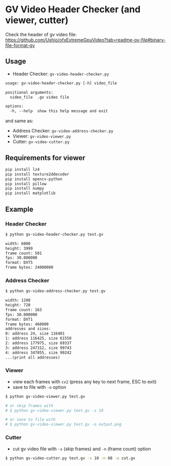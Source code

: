 # GV Video Header Checker (and viewer, cutter)

Check the header of gv video file: https://github.com/Ushio/ofxExtremeGpuVideo?tab=readme-ov-file#binary-file-format-gv

## Usage

- Header Checker: `gv-video-header-checker.py`

```txt
usage: gv-video-header-checker.py [-h] video_file

positional arguments:
  video_file  .gv video file

options:
  -h, --help  show this help message and exit
```

and same as:

- Address Checker: `gv-video-address-checker.py`
- Viewer: `gv-video-viewer.py`
- Cutter: `gv-video-cutter.py`

## Requirements for viewer

```bash
pip install lz4
pip install texture2ddecoder
pip install opencv-python
pip install pillow
pip install numpy
pip install matplotlib
```

## Example

### Header Checker

```bash
$ python gv-video-header-checker.py test.gv
```

```txt
width: 6000
height: 3999
frame count: 501
fps: 30.000000
format: DXT5
frame bytes: 24000000
```

### Address Checker

```bash
$ python gv-video-address-checker.py test.gv
```

```txt
width: 1280
height: 720
frame count: 163
fps: 30.000000
format: DXT1
frame bytes: 460800
addresses and sizes:
0: address 24, size 116401
1: address 116425, size 61550
2: address 177975, size 69337
3: address 247312, size 99743
4: address 347055, size 99242
...(print all addresses)
```

### Viewer

- view each frames with `cv2` (press any key to next frame, ESC to exit)
- save to file with `-o` option

```bash
$ python gv-video-viewer.py test.gv

# or skip frames with
# $ python gv-video-viewer.py test.gv -s 10

# or save to file with
# $ python gv-video-viewer.py test.gv -o output.png
```

### Cutter

- cut gv video file with `-s` (skip frames) and `-n` (frame count) option

```bash
$ python gv-video-cutter.py test.gv -s 10 -n 60 -o cut.gv
```
